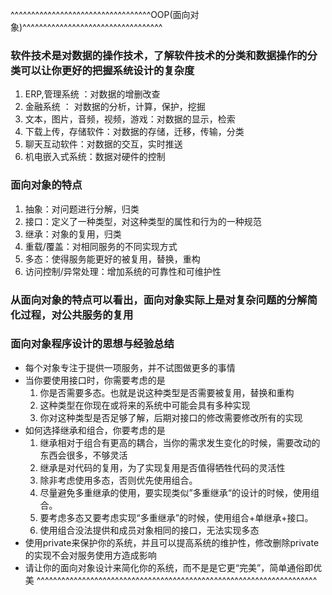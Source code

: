 ^^^^^^^^^^^^^^^^^^^^^^^^^^^^^^^^^^OOP(面向对象)^^^^^^^^^^^^^^^^^^^^^^^^^^^^^^^^^^
### 软件技术是对数据的操作技术，了解软件技术的分类和数据操作的分类可以让你更好的把握系统设计的复杂度 
1. ERP,管理系统 ：对数据的增删改查
1. 金融系统 ： 对数据的分析，计算，保护，挖掘
1. 文本，图片，音频，视频，游戏：对数据的显示，检索
1. 下载上传，存储软件：对数据的存储，迁移，传输，分类
1. 聊天互动软件：对数据的交互，实时推送
1. 机电嵌入式系统：数据对硬件的控制

### 面向对象的特点
1. 抽象：对问题进行分解，归类
1. 接口：定义了一种类型，对这种类型的属性和行为的一种规范
1. 继承：对象的复用，归类
1. 重载/覆盖：对相同服务的不同实现方式
1. 多态：使得服务能更好的被复用，替换，重构
1. 访问控制/异常处理：增加系统的可靠性和可维护性

### 从面向对象的特点可以看出，面向对象实际上是对复杂问题的分解简化过程，对公共服务的复用
### 面向对象程序设计的思想与经验总结
- 每个对象专注于提供一项服务，并不试图做更多的事情
- 当你要使用接口时，你需要考虑的是
    1. 你是否需要多态。也就是说这种类型是否需要被复用，替换和重构
    2. 这种类型在你现在或将来的系统中可能会具有多种实现
    1. 你对这种类型是否足够了解，后期对接口的修改需要修改所有的实现
- 如何选择继承和组合，你要考虑的是
    1. 继承相对于组合有更高的耦合，当你的需求发生变化的时候，需要改动的东西会很多，不够灵活
    1. 继承是对代码的复用，为了实现复用是否值得牺牲代码的灵活性
    1. 除非考虑使用多态，否则优先使用组合。
    1. 尽量避免多重继承的使用，要实现类似”多重继承“的设计的时候，使用组合。
    1. 要考虑多态又要考虑实现“多重继承”的时候，使用组合+单继承+接口。
    1. 使用组合没法提供和成员对象相同的接口，无法实现多态
- 使用private来保护你的系统，并且可以提高系统的维护性，修改删除private的实现不会对服务使用方造成影响
- 请让你的面向对象设计来简化你的系统，而不是是它更“完美”，简单通俗即优美
^^^^^^^^^^^^^^^^^^^^^^^^^^^^^^^^^^^^^^^^^^^^^^^^^^^^^^^^^^^^^^^^^^^^